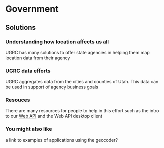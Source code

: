 # Government

## Solutions

### Understanding how location affects us all

UGRC has many solutions to offer state agencies in helping them map location data from their agency

### UGRC data efforts

UGRC aggregates data from the cities and counties of Utah. This data can be used in support of agency business goals

### Resouces

There are many resources for people to help in this effort such as the intro to our [Web API](government/level-2/api.md) and the Web API desktop client

### You might also like

a link to examples of applications using the geocoder?



